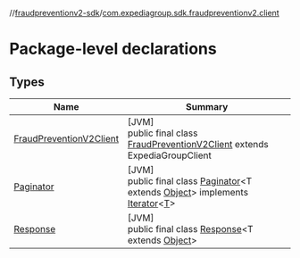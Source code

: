//[fraudpreventionv2-sdk](../../index.md)/[com.expediagroup.sdk.fraudpreventionv2.client](index.md)

# Package-level declarations

## Types

| Name | Summary |
|---|---|
| [FraudPreventionV2Client](-fraud-prevention-v2-client/index.md) | [JVM]<br>public final class [FraudPreventionV2Client](-fraud-prevention-v2-client/index.md) extends ExpediaGroupClient |
| [Paginator](-paginator/index.md) | [JVM]<br>public final class [Paginator](-paginator/index.md)&lt;T extends [Object](https://docs.oracle.com/javase/8/docs/api/java/lang/Object.html)&gt; implements [Iterator](https://docs.oracle.com/javase/8/docs/api/java/util/Iterator.html)&lt;[T](-paginator/index.md)&gt; |
| [Response](-response/index.md) | [JVM]<br>public final class [Response](-response/index.md)&lt;T extends [Object](https://docs.oracle.com/javase/8/docs/api/java/lang/Object.html)&gt; |
